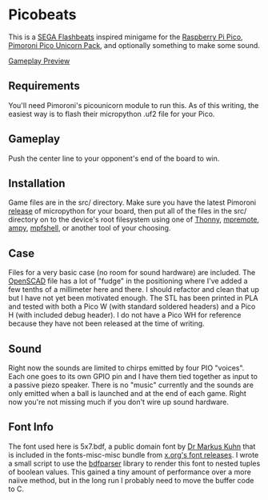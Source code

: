 Picobeats
====

This is a [SEGA Flashbeats](https://www.arcade-museum.com/game_detail.php?game_id=17932) inspired minigame for the [Raspberry Pi Pico](https://www.raspberrypi.com/products/raspberry-pi-pico/), [Pimoroni Pico Unicorn Pack](https://pimoroni.com/picounicorn), and optionally something to make some sound.

[Gameplay Preview](https://user-images.githubusercontent.com/1106212/181414360-2c72404f-b522-4de5-a640-f7bfdf5f9dff.webm)

Requirements
----

You'll need Pimoroni's picounicorn module to run this.  As of this writing, the easiest way is to flash their micropython .uf2 file for your Pico.

Gameplay
----

Push the center line to your opponent's end of the board to win.

Installation
----

Game files are in the src/ directory.  Make sure you have the latest Pimoroni [release](https://github.com/pimoroni/pimoroni-pico/releases/latest) of micropython for your board, then put all of the files in the src/ directory on to the device's root filesystem using one of [Thonny](https://thonny.org/), [mpremote](https://docs.micropython.org/en/latest/reference/mpremote.html), [ampy](https://github.com/scientifichackers/ampy), [mpfshell](https://github.com/wendlers/mpfshell), or another tool of your choosing.

Case
----

Files for a very basic case (no room for sound hardware) are included.  The [OpenSCAD](https://openscad.org/) file has a lot of "fudge" in the positioning where I've added a few tenths of a millimeter here and there.  I should refactor and clean that up but I have not yet been motivated enough.  The STL has been printed in PLA and tested with both a Pico W (with standard soldered headers) and a Pico H (with included debug header).  I do not have a Pico WH for reference because they have not been released at the time of writing.

Sound
----

Right now the sounds are limited to chirps emitted by four PIO "voices".  Each one goes to its own GPIO pin and I have them tied together as input to a passive piezo speaker.  There is no "music" currently and the sounds are only emitted when a ball is launched and at the end of each game.  Right now you're not missing much if you don't wire up sound hardware.

Font Info
----

The font used here is 5x7.bdf, a public domain font by [Dr Markus Kuhn](https://www.cl.cam.ac.uk/~mgk25/) that is included in the fonts-misc-misc bundle from [x.org's font releases](https://www.x.org/releases/individual/font/font-misc-misc-1.1.2.tar.gz).  I wrote a small script to use the [bdfparser](https://font.tomchen.org/bdfparser_py/) library to render this font to nested tuples of boolean values.  This gained a tiny amount of performance over a more naiive method, but in the long run I probably need to move the buffer code to C.
